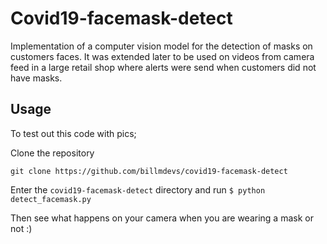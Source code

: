 # **Covid19-facemask-detect**

Implementation of a computer vision model for the detection of masks on customers faces.
It was extended later to be used on videos from camera feed in a large retail shop where alerts were send when customers did not have masks. <br />

## **Usage**

To test out this code with pics;

Clone the repository <br />

`git clone https://github.com/billmdevs/covid19-facemask-detect`

Enter the `covid19-facemask-detect` directory and run `$ python detect_facemask.py` <br />

Then see what happens on your camera when you are wearing a mask or not :)
